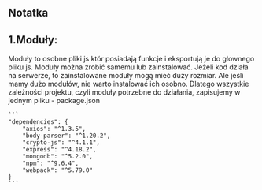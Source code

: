 ## Notatka
## 1.Moduły:
Moduły to osobne pliki js któr posiadają funkcje i eksportują je do głownego pliku js. Moduły można zrobić samemu lub zainstalować. Jeżeli kod działa na serwerze, to zainstalowane moduły mogą mieć duży rozmiar. Ale jeśli mamy dużo modułów, nie warto instalować ich osobno. Dlatego wszystkie zależności projektu, czyli moduły potrzebne do działania, zapisujemy w jednym pliku - package.json


    ```
    "dependencies": {
        "axios": "^1.3.5",
        "body-parser": "^1.20.2",
        "crypto-js": "^4.1.1",
        "express": "^4.18.2",
        "mongodb": "^5.2.0",
        "npm": "^9.6.4",
        "webpack": "^5.79.0"
    }
    ```
